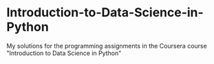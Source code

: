# Introduction-to-Data-Science-in-Python
My solutions for the programming assignments in the Coursera course "Introduction to Data Science in Python"
